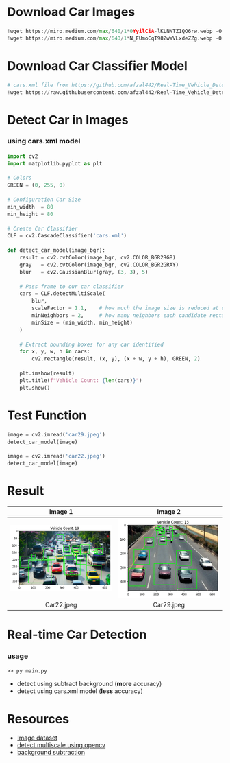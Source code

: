 # Download Car Images

```py
!wget https://miro.medium.com/max/640/1*0YyilCiA-lKLNNTZ1QO6rw.webp -O car22.jpeg
!wget https://miro.medium.com/max/640/1*N_FUmoCqT98ZwWVLxdeZZg.webp -O car29.jpeg
```

# Download Car Classifier Model

```py
# cars.xml file from https://github.com/afzal442/Real-Time_Vehicle_Detection-as-Simple/blob/master/cars.xml
!wget https://raw.githubusercontent.com/afzal442/Real-Time_Vehicle_Detection-as-Simple/master/cars.xml -O cars.xml
```

# Detect Car in Images

### using cars.xml model

```py
import cv2
import matplotlib.pyplot as plt

# Colors
GREEN = (0, 255, 0)

# Configuration Car Size
min_width  = 80
min_height = 80

# Create Car Classifier
CLF = cv2.CascadeClassifier('cars.xml')

def detect_car_model(image_bgr):
    result = cv2.cvtColor(image_bgr, cv2.COLOR_BGR2RGB)
    gray   = cv2.cvtColor(image_bgr, cv2.COLOR_BGR2GRAY)
    blur   = cv2.GaussianBlur(gray, (3, 3), 5)

    # Pass frame to our car classifier
    cars = CLF.detectMultiScale(
        blur, 
        scaleFactor = 1.1,    # how much the image size is reduced at each image scale
        minNeighbors = 2,     # how many neighbors each candidate rectangle should have to retain it
        minSize = (min_width, min_height)
    )

    # Extract bounding boxes for any car identified
    for x, y, w, h in cars:
        cv2.rectangle(result, (x, y), (x + w, y + h), GREEN, 2)

    plt.imshow(result)
    plt.title(f"Vehicle Count: {len(cars)}")
    plt.show()
```

# Test Function

```py
image = cv2.imread('car29.jpeg')
detect_car_model(image)

image = cv2.imread('car22.jpeg')
detect_car_model(image)
```

# Result

| Image 1 | Image 2 |
|:----------:|:----------:|
| <img src="Resources/result1.png" width="450"> | <img src="Resources/result2.png" width="450\"> |
| Car22.jpeg | Car29.jpeg |


# Real-time Car Detection

### usage

```
>> py main.py
```

- detect using subtract background (**more** accuracy)
- detect using cars.xml model (**less** accuracy)


# Resources

- [Image dataset](https://www.kaggle.com/datasets/sshikamaru/car-object-detection)
- [detect multiscale using opencv](https://stackoverflow.com/questions/36218385/parameters-of-detectmultiscale-in-opencv-using-python)
- [background subtraction](https://www.geeksforgeeks.org/python-opencv-background-subtraction/)
